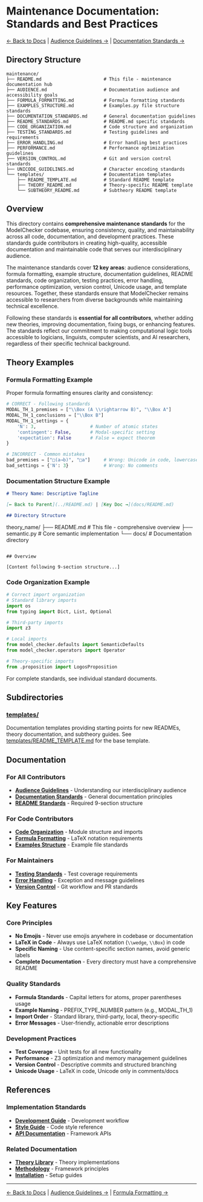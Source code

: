 # Maintenance Documentation: Standards and Best Practices

[← Back to Docs](../README.md) | [Audience Guidelines →](AUDIENCE.md) | [Documentation Standards →](DOCUMENTATION_STANDARDS.md)

## Directory Structure

```
maintenance/
├── README.md                       # This file - maintenance documentation hub
├── AUDIENCE.md                     # Documentation audience and accessibility goals
├── FORMULA_FORMATTING.md           # Formula formatting standards
├── EXAMPLES_STRUCTURE.md           # Examples.py file structure standards
├── DOCUMENTATION_STANDARDS.md      # General documentation guidelines
├── README_STANDARDS.md             # README.md specific standards
├── CODE_ORGANIZATION.md            # Code structure and organization
├── TESTING_STANDARDS.md            # Testing guidelines and requirements
├── ERROR_HANDLING.md               # Error handling best practices
├── PERFORMANCE.md                  # Performance optimization guidelines
├── VERSION_CONTROL.md              # Git and version control standards
├── UNICODE_GUIDELINES.md           # Character encoding standards
└── templates/                      # Documentation templates
    ├── README_TEMPLATE.md          # Standard README template
    ├── THEORY_README.md            # Theory-specific README template
    └── SUBTHEORY_README.md         # Subtheory README template
```

## Overview

This directory contains **comprehensive maintenance standards** for the ModelChecker codebase, ensuring consistency, quality, and maintainability across all code, documentation, and development practices. These standards guide contributors in creating high-quality, accessible documentation and maintainable code that serves our interdisciplinary audience.

The maintenance standards cover **12 key areas**: audience considerations, formula formatting, example structure, documentation guidelines, README standards, code organization, testing practices, error handling, performance optimization, version control, Unicode usage, and template resources. Together, these standards ensure that ModelChecker remains accessible to researchers from diverse backgrounds while maintaining technical excellence.

Following these standards is **essential for all contributors**, whether adding new theories, improving documentation, fixing bugs, or enhancing features. The standards reflect our commitment to making computational logic tools accessible to logicians, linguists, computer scientists, and AI researchers, regardless of their specific technical background.

## Theory Examples

### Formula Formatting Example

Proper formula formatting ensures clarity and consistency:

```python
# CORRECT - Following standards
MODAL_TH_1_premises = ["\\Box (A \\rightarrow B)", "\\Box A"]
MODAL_TH_1_conclusions = ["\\Box B"]
MODAL_TH_1_settings = {
    'N': 3,                    # Number of atomic states
    'contingent': False,       # Modal-specific setting
    'expectation': False       # False = expect theorem
}

# INCORRECT - Common mistakes
bad_premises = ["□(a→b)", "□a"]     # Wrong: Unicode in code, lowercase
bad_settings = {'N': 3}             # Wrong: No comments
```

### Documentation Structure Example

```markdown
# Theory Name: Descriptive Tagline

[← Back to Parent](../README.md) | [Key Doc →](docs/README.md)

## Directory Structure

```
theory_name/
├── README.md               # This file - comprehensive overview
├── semantic.py            # Core semantic implementation
└── docs/                  # Documentation directory
```

## Overview

[Content following 9-section structure...]
```

### Code Organization Example

```python
# Correct import organization
# Standard library imports
import os
from typing import Dict, List, Optional

# Third-party imports
import z3

# Local imports
from model_checker.defaults import SemanticDefaults
from model_checker.operators import Operator

# Theory-specific imports
from .proposition import LogosProposition
```

For complete standards, see individual standard documents.

## Subdirectories

### [templates/](templates/)
Documentation templates providing starting points for new READMEs, theory documentation, and subtheory guides. See [templates/README_TEMPLATE.md](templates/README_TEMPLATE.md) for the base template.

## Documentation

### For All Contributors
- **[Audience Guidelines](AUDIENCE.md)** - Understanding our interdisciplinary audience
- **[Documentation Standards](DOCUMENTATION_STANDARDS.md)** - General documentation principles
- **[README Standards](README_STANDARDS.md)** - Required 9-section structure

### For Code Contributors
- **[Code Organization](CODE_ORGANIZATION.md)** - Module structure and imports
- **[Formula Formatting](FORMULA_FORMATTING.md)** - LaTeX notation requirements
- **[Examples Structure](EXAMPLES_STRUCTURE.md)** - Example file standards

### For Maintainers
- **[Testing Standards](TESTING_STANDARDS.md)** - Test coverage requirements
- **[Error Handling](ERROR_HANDLING.md)** - Exception and message guidelines
- **[Version Control](VERSION_CONTROL.md)** - Git workflow and PR standards

## Key Features

### Core Principles
- **No Emojis** - Never use emojis anywhere in codebase or documentation
- **LaTeX in Code** - Always use LaTeX notation (`\\wedge`, `\\Box`) in code
- **Specific Naming** - Use content-specific section names, avoid generic labels
- **Complete Documentation** - Every directory must have a comprehensive README

### Quality Standards
- **Formula Standards** - Capital letters for atoms, proper parentheses usage
- **Example Naming** - PREFIX_TYPE_NUMBER pattern (e.g., MODAL_TH_1)
- **Import Order** - Standard library, third-party, local, theory-specific
- **Error Messages** - User-friendly, actionable error descriptions

### Development Practices
- **Test Coverage** - Unit tests for all new functionality
- **Performance** - Z3 optimization and memory management guidelines
- **Version Control** - Descriptive commits and structured branching
- **Unicode Usage** - LaTeX in code, Unicode only in comments/docs

## References

### Implementation Standards
- **[Development Guide](../../Code/docs/DEVELOPMENT.md)** - Development workflow
- **[Style Guide](../../Code/docs/STYLE_GUIDE.md)** - Code style reference
- **[API Documentation](../../Code/src/model_checker/README.md)** - Framework APIs

### Related Documentation
- **[Theory Library](../../Code/src/model_checker/theory_lib/README.md)** - Theory implementations
- **[Methodology](../methodology/README.md)** - Framework principles
- **[Installation](../installation/README.md)** - Setup guides

---

[← Back to Docs](../README.md) | [Audience Guidelines →](AUDIENCE.md) | [Formula Formatting →](FORMULA_FORMATTING.md)